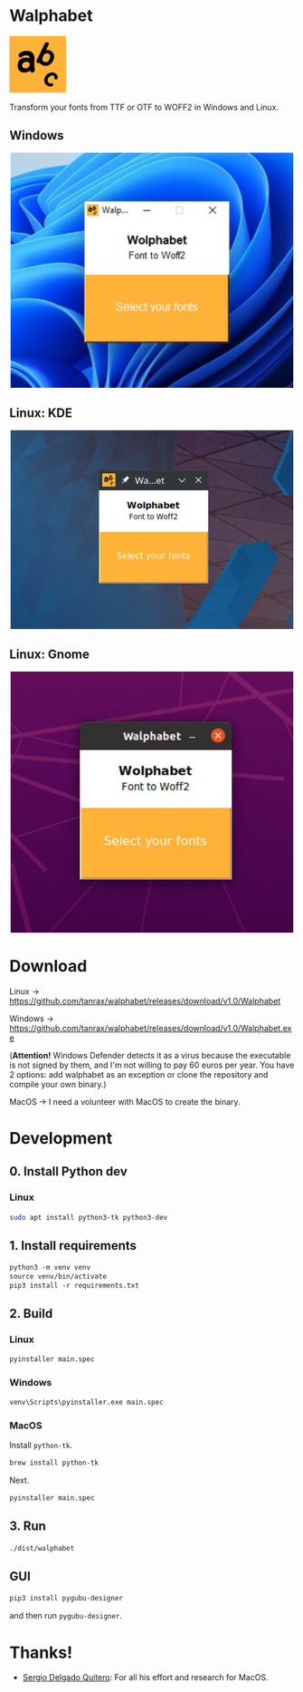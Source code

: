 # Walphabet

<img src="icon.png" width="100" alt="Icon">

Transform your fonts from TTF or OTF to WOFF2 in Windows and Linux.

## Windows

<p align="center">
  <img src="assets/windows.jpg" width="500" alt="demo">
</p>

## Linux: KDE

<p align="center">
  <img src="assets/preview.png" width="500" alt="demo">
</p>

## Linux: Gnome

<p align="center">
  <img src="assets/gnome.jpg" width="500" alt="demo">
</p>

# Download

Linux -> https://github.com/tanrax/walphabet/releases/download/v1.0/Walphabet

Windows -> https://github.com/tanrax/walphabet/releases/download/v1.0/Walphabet.exe

(**Attention!** Windows Defender detects it as a virus because the executable is not signed by them, and I'm not willing to pay 60 euros per year. You have 2 options: add walphabet as an exception or clone the repository and compile your own binary.)

MacOS -> I need a volunteer with MacOS to create the binary.

# Development

## 0. Install Python dev

### Linux

```bash
sudo apt install python3-tk python3-dev
```

## 1. Install requirements

```
python3 -m venv venv
source venv/bin/activate
pip3 install -r requirements.txt
```

## 2. Build

### Linux

```bash
pyinstaller main.spec
```

### Windows

```bash
venv\Scripts\pyinstaller.exe main.spec
```

### MacOS

Install `python-tk`.

```bash
brew install python-tk
```

Next.

```bash
pyinstaller main.spec
```

## 3. Run

```bash
./dist/walphabet
```

## GUI

```bash
pip3 install pygubu-designer
```

and then run `pygubu-designer`.

# Thanks! 

- [Sergio Delgado Quitero](https://twitter.com/sdelquin): For all his effort and research for MacOS.
